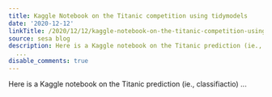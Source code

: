 ```yaml
---
title: Kaggle Notebook on the Titanic competition using tidymodels
date: '2020-12-12'
linkTitle: /2020/12/12/kaggle-notebook-on-the-titanic-competition-using-tidymodels/
source: sesa blog
description: Here is a Kaggle notebook on the Titanic prediction (ie., classifiactio)
  ...
disable_comments: true
---
```

Here is a Kaggle notebook on the Titanic prediction (ie., classifiactio) ...